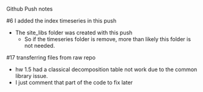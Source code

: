 Github Push notes

#6 I added the index timeseries in this push

- The site_libs folder was created with this push
    - So if the timeseries folder is remove, more than likely this folder is not needed.


#17 transferring files from raw repo
- hw 1.5 had a classical decomposition table not work due to the common library issue.
- I just comment that part of the code to fix later